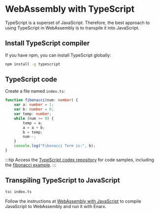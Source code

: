 # WebAssembly with TypeScript

TypeScript is a superset of JavaScript. Therefore, the best approach to using TypeScript in WebAssembly is to transpile it into JavaScript.

## Install TypeScript compiler 

If you have npm, you can install TypeScript globally:

```bash
npm install -g typescript
```

## TypeScript code

Create a file named `index.ts`:

```typescript
function fibonacci(num: number) {
    var a: number = 1;
    var b: number = 0;
    var temp: number;
    while (num >= 0) {
        temp = a;
        a = a + b;
        b = temp;
        num--;
    }
    console.log("Fibonacci Term is:", b);
}
```
:::tip
Access the [TypeScript codex repository](https://github.com/enarx/codex/tree/main/TypeScript) for code samples, including the [fibonacci example](https://github.com/enarx/codex/tree/main/TypeScript/fibonacci).
:::

## Transpiling TypeScript to JavaScript

```bash
tsc index.ts
```

Follow the instructions at [WebAssembly with JavaScript](JavaScript) to compile JavaScript to WebAssembly and run it with Enarx.